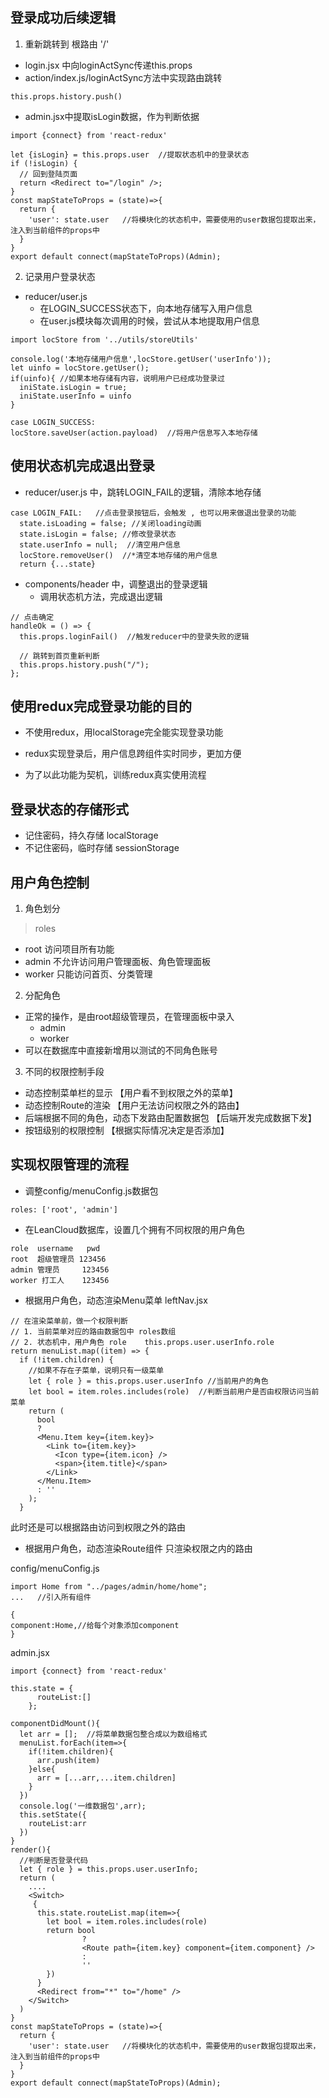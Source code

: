 ## 登录成功后续逻辑

1. 重新跳转到 根路由 '/'
+ login.jsx 中向loginActSync传递this.props
+ action/index.js/loginActSync方法中实现路由跳转
```
this.props.history.push()
```
+ admin.jsx中提取isLogin数据，作为判断依据
```
import {connect} from 'react-redux'

let {isLogin} = this.props.user  //提取状态机中的登录状态
if (!isLogin) {
  // 回到登陆页面
  return <Redirect to="/login" />;
}
const mapStateToProps = (state)=>{
  return {
    'user': state.user   //将模块化的状态机中，需要使用的user数据包提取出来，注入到当前组件的props中
  }
}
export default connect(mapStateToProps)(Admin); 
```
2. 记录用户登录状态
  + reducer/user.js 
    - 在LOGIN_SUCCESS状态下，向本地存储写入用户信息
    - 在user.js模块每次调用的时候，尝试从本地提取用户信息
```
import locStore from '../utils/storeUtils'

console.log('本地存储用户信息',locStore.getUser('userInfo'));
let uinfo = locStore.getUser();
if(uinfo){ //如果本地存储有内容，说明用户已经成功登录过
  iniState.isLogin = true;
  iniState.userInfo = uinfo
}

case LOGIN_SUCCESS:
locStore.saveUser(action.payload)  //将用户信息写入本地存储
```

## 使用状态机完成退出登录

+ reducer/user.js 中，跳转LOGIN_FAIL的逻辑，清除本地存储
```
case LOGIN_FAIL:   //点击登录按钮后，会触发 , 也可以用来做退出登录的功能
  state.isLoading = false; //关闭loading动画
  state.isLogin = false; //修改登录状态
  state.userInfo = null;  //清空用户信息
  locStore.removeUser()  //*清空本地存储的用户信息
  return {...state}
```
+ components/header  中，调整退出的登录逻辑
  - 调用状态机方法，完成退出逻辑
```
// 点击确定
handleOk = () => {  
  this.props.loginFail()  //触发reducer中的登录失败的逻辑

  // 跳转到首页重新判断
  this.props.history.push("/");
};
```
## 使用redux完成登录功能的目的

+ 不使用redux，用localStorage完全能实现登录功能

+ redux实现登录后，用户信息跨组件实时同步，更加方便

+ 为了以此功能为契机，训练redux真实使用流程 

## 登录状态的存储形式

+ 记住密码，持久存储  localStorage
+ 不记住密码，临时存储 sessionStorage

## 用户角色控制

1. 角色划分
> roles
  + root   访问项目所有功能
  + admin  不允许访问用户管理面板、角色管理面板
  + worker 只能访问首页、分类管理

2. 分配角色
  + 正常的操作，是由root超级管理员，在管理面板中录入
    - admin
    - worker
  + 可以在数据库中直接新增用以测试的不同角色账号

3. 不同的权限控制手段
  + 动态控制菜单栏的显示 【用户看不到权限之外的菜单】
  + 动态控制Route的渲染  【用户无法访问权限之外的路由】
  + 后端根据不同的角色，动态下发路由配置数据包 【后端开发完成数据下发】
  + 按钮级别的权限控制 【根据实际情况决定是否添加】

## 实现权限管理的流程

+ 调整config/menuConfig.js数据包
```
roles: ['root', 'admin']
```
+ 在LeanCloud数据库，设置几个拥有不同权限的用户角色
```
role  username   pwd
root  超级管理员 123456
admin 管理员     123456
worker 打工人    123456
```
+ 根据用户角色，动态渲染Menu菜单
leftNav.jsx
```
// 在渲染菜单前，做一个权限判断
// 1. 当前菜单对应的路由数据包中 roles数组
// 2. 状态机中，用户角色 role    this.props.user.userInfo.role
return menuList.map((item) => {
  if (!item.children) {
    //如果不存在子菜单，说明只有一级菜单
    let { role } = this.props.user.userInfo //当前用户的角色
    let bool = item.roles.includes(role)  //判断当前用户是否由权限访问当前菜单
    return (
      bool 
      ?
      <Menu.Item key={item.key}>
        <Link to={item.key}>
          <Icon type={item.icon} />
          <span>{item.title}</span>
        </Link>
      </Menu.Item>
      : ''
    );
  } 
```
此时还是可以根据路由访问到权限之外的路由

+ 根据用户角色，动态渲染Route组件
只渲染权限之内的路由

config/menuConfig.js
```
import Home from "../pages/admin/home/home";
...   //引入所有组件

{
component:Home,//给每个对象添加component
}
```
admin.jsx
```
import {connect} from 'react-redux'

this.state = {
      routeList:[]
    };

componentDidMount(){
  let arr = [];  //将菜单数据包整合成以为数组格式
  menuList.forEach(item=>{
    if(!item.children){
      arr.push(item)
    }else{
      arr = [...arr,...item.children]
    }
  })
  console.log('一维数据包',arr);
  this.setState({
    routeList:arr
  })
}
render(){
  //判断是否登录代码
  let { role } = this.props.user.userInfo;  
  return (
    ....
    <Switch>
     {      
      this.state.routeList.map(item=>{
        let bool = item.roles.includes(role)
        return bool 
                ?
                <Route path={item.key} component={item.component} /> 
                :
                ''
        })
      }
      <Redirect from="*" to="/home" />
    </Switch>
  )
}
const mapStateToProps = (state)=>{
  return {
    'user': state.user   //将模块化的状态机中，需要使用的user数据包提取出来，注入到当前组件的props中
  }
}
export default connect(mapStateToProps)(Admin);
```

